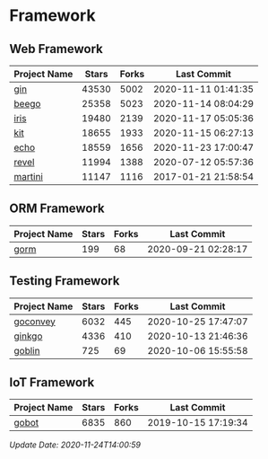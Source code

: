 # Framework

## Web Framework
| Project Name | Stars | Forks | Last Commit |
| ------------ | ----- | ----- | ----------- |
| [gin](https://github.com/gin-gonic/gin) | 43530 | 5002 | 2020-11-11 01:41:35 |
| [beego](https://github.com/astaxie/beego) | 25358 | 5023 | 2020-11-14 08:04:29 |
| [iris](https://github.com/kataras/iris) | 19480 | 2139 | 2020-11-17 05:05:36 |
| [kit](https://github.com/go-kit/kit) | 18655 | 1933 | 2020-11-15 06:27:13 |
| [echo](https://github.com/labstack/echo) | 18559 | 1656 | 2020-11-23 17:00:47 |
| [revel](https://github.com/revel/revel) | 11994 | 1388 | 2020-07-12 05:57:36 |
| [martini](https://github.com/go-martini/martini) | 11147 | 1116 | 2017-01-21 21:58:54 |

## ORM Framework
| Project Name | Stars | Forks | Last Commit |
| ------------ | ----- | ----- | ----------- |
| [gorm](https://github.com/jinzhu/gorm) | 199 | 68 | 2020-09-21 02:28:17 |

## Testing Framework
| Project Name | Stars | Forks | Last Commit |
| ------------ | ----- | ----- | ----------- |
| [goconvey](https://github.com/smartystreets/goconvey) | 6032 | 445 | 2020-10-25 17:47:07 |
| [ginkgo](https://github.com/onsi/ginkgo) | 4336 | 410 | 2020-10-13 21:46:36 |
| [goblin](https://github.com/franela/goblin) | 725 | 69 | 2020-10-06 15:55:58 |

## IoT Framework
| Project Name | Stars | Forks | Last Commit |
| ------------ | ----- | ----- | ----------- |
| [gobot](https://github.com/hybridgroup/gobot) | 6835 | 860 | 2019-10-15 17:19:34 |

*Update Date: 2020-11-24T14:00:59*